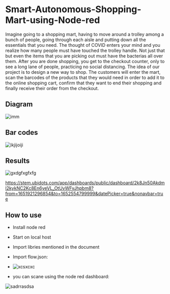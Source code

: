 # Smart-Autonomous-Shopping-Mart-using-Node-red
Imagine going to a shopping mart, having to move around a trolley among a bunch of people,
going through each aisle and putting down all the essentials that you need. The thought of
COVID enters your mind and you realize how many people must have touched the trolley
handle. Not just that but even the items that you are picking out must have the bacterias all over
them. After you are done shopping, you get to the checkout counter, only to see a long lane of
people, practicing no social distancing.
The idea of our project is to design a new way to shop. The customers will enter the mart, scan
the barcodes of the products that they would need in order to add it to the online shopping cart,
confirm that they want to end their shopping and finally receive their order from the checkout.
## Diagram
![imm](https://user-images.githubusercontent.com/62338143/211173760-57e630fb-47f8-4940-8839-1137d6647652.png)
## Bar codes 
![ikjijoiji](https://user-images.githubusercontent.com/62338143/211173764-d86640e3-b331-467c-91d7-d0f98bc8c5b3.png)

## Results
![gxdgfxgfxfg](https://user-images.githubusercontent.com/62338143/211173768-4613d92b-f0a9-4ccc-b95f-cdfe5db83ec9.png)

https://stem.ubidots.com/app/dashboards/public/dashboard/2k8Jn50Akdml2kykNC2Kc8En6yeVL_OtUvWFvJhpbm8?from=1651921296854&to=1652554799999&datePicker=true&nonavbar=true


## How to use

- Install node red 
- Start on local host 
- Import libries mentioned in the document 
- Import flow.json:
- ![xcsxcxc](https://user-images.githubusercontent.com/62338143/211173963-fd83102d-b4d5-418a-b3d2-51763fd83d26.png)

- you can scane using the node red dashboard:

![sadrrasdsa](https://user-images.githubusercontent.com/62338143/211173958-3f4504fc-4778-490f-b908-6e38dd78199e.png)
